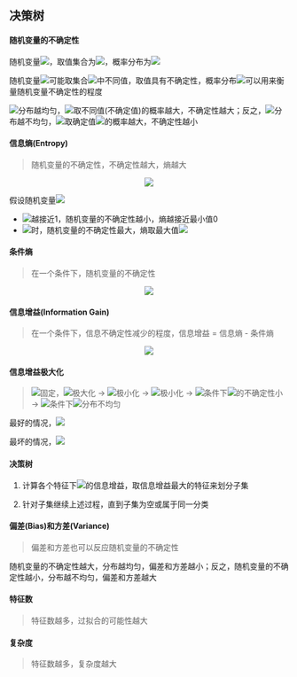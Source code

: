 ## 决策树

#### 随机变量的不确定性

随机变量<img src="http://latex.codecogs.com/svg.latex?\inline&space;X" /></a>，取值集合为<img src="http://latex.codecogs.com/svg.latex?\inline&space;D(X)=\left\{x_{1},x_{2},...,x_{n}\right\}" /></a>，概率分布为<img src="http://latex.codecogs.com/svg.latex?\inline&space;P(X)=\left\{p(x_{1}),p(x_{2}),...,p(x_{n})\right\}" /></a>

随机变量<img src="http://latex.codecogs.com/svg.latex?\inline&space;X" /></a>可能取集合<img src="http://latex.codecogs.com/svg.latex?\inline&space;D(X)" /></a>中不同值，取值具有不确定性，概率分布<img src="http://latex.codecogs.com/svg.latex?\inline&space;P(X)" /></a>可以用来衡量随机变量不确定性的程度

<img src="http://latex.codecogs.com/svg.latex?\inline&space;P(X)" /></a>分布越均匀，<img src="http://latex.codecogs.com/svg.latex?\inline&space;X" /></a>取不同值(不确定值)的概率越大，不确定性越大；反之，<img src="http://latex.codecogs.com/svg.latex?\inline&space;P(X)" /></a>分布越不均匀，<img src="http://latex.codecogs.com/svg.latex?\inline&space;X" /></a>取确定值<img src="http://latex.codecogs.com/svg.latex?\left\{arg\&space;\underset{x_{k}}{top}\&space;p(x_{k})\right\}" /></a>的概率越大，不确定性越小

#### 信息熵(Entropy)

> 随机变量的不确定性，不确定性越大，熵越大

<div align="center"><img src="http://latex.codecogs.com/svg.latex?H(X)=-\sum_{i=1}^{n}p(x_{i})log_{2}p(x_{i})" /></a></div>

假设随机变量<img src="http://latex.codecogs.com/svg.latex?\inline&space;X\in\left\{x_{1},x_{2},...,x_{n}\right\}" /></a>

* <img src="http://latex.codecogs.com/svg.latex?\inline&space;max\&space;p(x_{i})" /></a>越接近1，随机变量的不确定性越小，熵越接近最小值0
* <img src="http://latex.codecogs.com/svg.latex?\inline&space;p(x_{1})=p(x_{2})=...=p(x_{n})=\frac{1}{n}" /></a>时，随机变量的不确定性最大，熵取最大值<img src="http://latex.codecogs.com/svg.latex?\inline&space;log_{2}n" /></a>

#### 条件熵

> 在一个条件下，随机变量的不确定性

<div align="center"><img src="http://latex.codecogs.com/svg.latex?\inline&space;H(Y|X)=\sum_{i=1}^{n}p(x_{i})H(Y|X=x_{i})" /></a></div>

#### 信息增益(Information Gain)

> 在一个条件下，信息不确定性减少的程度，信息增益 = 信息熵 - 条件熵

<div align="center"><img src="http://latex.codecogs.com/svg.latex?\inline&space;G(Y|X)=H(Y)-H(Y|X)" /></a></div>

#### 信息增益极大化

> <img src="http://latex.codecogs.com/svg.latex?\inline&space;H(Y)" /></a>固定，<img src="http://latex.codecogs.com/svg.latex?\inline&space;G(Y|X)" /></a>极大化 → <img src="http://latex.codecogs.com/svg.latex?\inline&space;H(Y|X)" /></a>极小化 → <img src="http://latex.codecogs.com/svg.latex?\inline&space;H(Y|X=x_{i})" /></a>极小化 → <img src="http://latex.codecogs.com/svg.latex?\inline&space;X=x_{i}" /></a>条件下<img src="http://latex.codecogs.com/svg.latex?\inline&space;Y" /></a>的不确定性小 → <img src="http://latex.codecogs.com/svg.latex?\inline&space;X=x_{i}" /></a>条件下<img src="http://latex.codecogs.com/svg.latex?\inline&space;Y" /></a>分布不均匀

最好的情况，<img src="http://latex.codecogs.com/svg.latex?\inline&space;Y\in\left\{c_{j}\right\},p(Y=c_{j}|X=x_{i})=1,H(Y|X=x_{i})=0" /></a>

最坏的情况，<img src="http://latex.codecogs.com/svg.latex?\inline&space;Y\in\left\{c_{1},c_{2},...,c_{m}\right\},p(Y=c_{j}|X=x_{i})=\frac{1}{n},H(Y|X=x_{i})=log_{2}n" /></a>

#### 决策树

1. 计算各个特征下<img src="http://latex.codecogs.com/svg.latex?\inline&space;H(Y)" /></a>的信息增益，取信息增益最大的特征来划分子集

2. 针对子集继续上述过程，直到子集为空或属于同一分类

#### 偏差(Bias)和方差(Variance)

> 偏差和方差也可以反应随机变量的不确定性

随机变量的不确定性越大，分布越均匀，偏差和方差越小；反之，随机变量的不确定性越小，分布越不均匀，偏差和方差越大

#### 特征数

> 特征数越多，过拟合的可能性越大

#### 复杂度

> 特征数越多，复杂度越大
